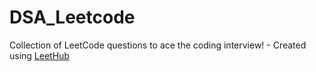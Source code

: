 # DSA_Leetcode
Collection of LeetCode questions to ace the coding interview! - Created using [LeetHub](https://github.com/QasimWani/LeetHub)
